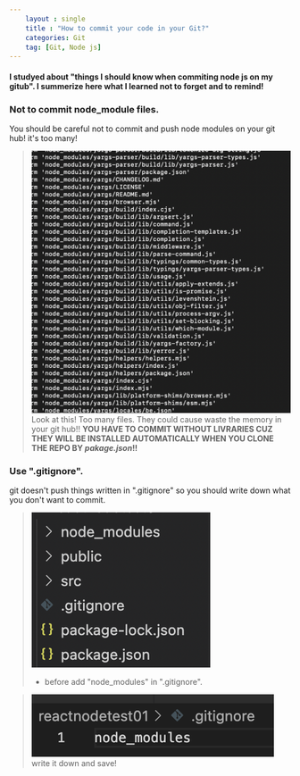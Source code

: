 ```yaml
---
    layout : single
    title : "How to commit your code in your Git?"
    categories: Git
    tag: [Git, Node js]
---
```

#### I studyed about "things I should know when commiting node js on my gitub". I summerize here what I learned not to forget and to remind!

### Not to commit node_module files.
 You should be careful not to commit and push node modules on your git hub! it's too many!

 > ![](/images/2022-10-14-13-19-26.png)
 Look at this! Too many files. They could cause waste the memory in your git hub!! <b>YOU HAVE TO COMMIT WITHOUT LIVRARIES CUZ THEY WILL BE INSTALLED AUTOMATICALLY WHEN YOU CLONE THE REPO BY <i>pakage.json</i>!!</b>


### Use ".gitignore".
git doesn't push things written in ".gitignore" so you should write down what you don't want to commit.
>  ![](/images/2022-10-14-13-36-10.png)
> * before add "node_modules" in ".gitignore".

>  ![](/images/2022-10-14-13-40-25.png)
> write it down and save!


  

